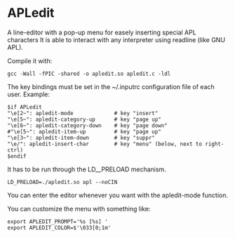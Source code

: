 APLedit
=======

A line-editor with a pop-up menu for easely inserting special APL characters
It is able to interact with any interpreter using readline (like GNU APL).

Compile it with:

    gcc -Wall -fPIC -shared -o apledit.so apledit.c -ldl

The key bindings must be set in the ~/.inputrc configuration file of each user.
Example:

    $if APLedit
    "\e[2~": apledit-mode             # key "insert"
    "\e[5~": apledit-category-up      # key "page up"
    "\e[6~": apledit-category-down    # key "page down"
    #"\e[5~": apledit-item-up         # key "page up"
    "\e[3~": apledit-item-down        # key "suppr"
    "\e/": apledit-insert-char        # key "menu" (below, next to right-ctrl)
    $endif

It has to be run through the LD__PRELOAD mechanism.

    LD_PRELOAD=./apledit.so apl --noCIN

You can enter the editor whenever you want with the apledit-mode function.

You can customize the menu with something like:

    export APLEDIT_PROMPT='%s [%s] '
    export APLEDIT_COLOR=$'\033[0;1m'
